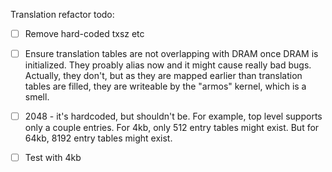 Translation refactor todo:
- [ ] Remove hard-coded txsz etc
- [ ] Ensure translation tables are not overlapping with DRAM once DRAM is initialized.
   They proably alias now and it might cause really bad bugs.
   Actually, they don't, but as they are mapped earlier than translation tables are filled,
   they are writeable by the "armos" kernel, which is a smell.

- [ ] 2048 - it's hardcoded, but shouldn't be.
  For example, top level supports only a couple entries.
  For 4kb, only 512 entry tables might exist.
  But for 64kb, 8192 entry tables might exist.
- [ ] Test with 4kb